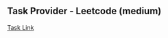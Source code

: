 ## Task Provider - Leetcode (medium)

[Task Link](https://leetcode.com/problems/number-of-ways-to-split-array/description/?envType=daily-question&envId=2025-01-03)